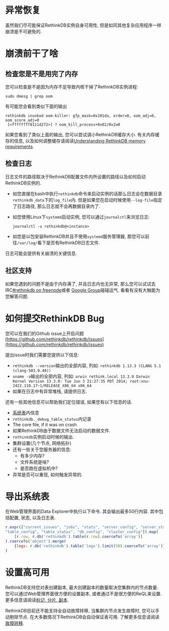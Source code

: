 # 异常恢复
虽然我们尽可能保证RethinkDB实例自身可用性, 但是如同其他复杂应用程序一样崩溃是不可避免的.

# 崩溃前干了啥

## 检查您是不是用完了内存
您可以检查是不是因为内存不足导致内核干掉了RethinkDB实例进程:
```
sudo dmesg | grep oom
```
有可能您会看到类似下面的输出
```
rethinkdb invoked oom-killer: gfp_mask=0x201da, order=0, oom_adj=0, oom_score_adj=0
 [<ffffffff8111d272>] ? oom_kill_process+0x82/0x2a0
```
如果您看到了类似上面的输出, 您可以尝试调小RethinkDB缓存大小.
有关内存缓存的信息, 以及如何调整缓存请阅读[Understanding RethinkDB memory requirements](#).

## 检查日志
日志文件的路径取决于RethinkDB配置文件内所设置的路径以及如何启动RethinkDB实例的.

* 如您直接在bash中执行`rethinkdb`命令来启动实例的话那么日志会在数据目录`rethinkdb_data`下的`log_file`内.
但是如果您在启动时候使用`--log-file`指定了日志路径, 那么日志就不会再数据目录内了.

* 如您使用Linux下`systemd`启动实例, 您可以通过`journalctl`来浏览日志:

  `journalctl -u rethinkdb@<instance>`

* 如您是以包安装RethinkDB并且不使用`systemd`服务管理器, 那您可以前往`/var/log/`看下是否有RethinkDB日志文件.

日志可能会提供有关崩溃的关键信息.

## 社区支持
如果您遇到的问题不是由于内存满了, 并且日志内也无异常, 
那么您可以试试去IRC[#rethinkdb on freenode](http://webchat.freenode.net/?channels=#rethinkdb)或者
[Google Group](http://groups.google.com/group/rethinkdb)碰碰运气. 看看有没有大触能为您解答问题.

# 如何提交RethinkDB Bug
您可以在我们的Github issue上开启问题[https://github.com/rethinkdb/rethinkdb/issues](https://github.com/rethinkdb/rethinkdb/issues)

提出issue时我们需要您提供以下信息:
* `rethinkdb --version`输出的全部内容, 列如:
  `rethinkdb 1.13.3 (CLANG 5.1 (clang-503.0.40))`
* `uname -a`输出的全部内容, 列如:
  `arwin rethink.local 13.3.0 Darwin Kernel Version 13.3.0: Tue Jun 3 21:27:35 PDT 2014; root:xnu-2422.110.17~1/RELEASE_X86_64 x86_64`
* 如果在日志中有异常堆栈, 请提供日志.

还有一些其他信息可以帮助我们定位错误, 如果您有以下信息的话.
* [系统表](/docs/5-5)内信息
* `rethinkdb._debug_table_status`内记录
* The core file, if it was  on crash
* 如果RethinkDB由于数据文件无法启动的数据文件.
* `rethinkdb`实例启动时候的输出.
* 集群设置(几个节点, 网络拓扑)
* 还有一些关于您服务器的信息:
  * 有多少内存?
  * 文件系统是啥?
  * 是否跑在虚拟机中?
* 异常是否可以重现, 如何触发异常的.

# 导出系统表
在Web管理界面的Data Explorer中执行以下命令. 其会输出最多50行内容. 其中包括配置, 状态, 以及日志表.

```javascript
r.expr(["current_issues", "jobs", "stats", "server_config", "server_status",
"table_config", "table_status", "db_config", "cluster_config"]).map(
    [r.row, r.db('rethinkdb').table(r.row).coerceTo('array')]
).coerceTo('object').merge(
    {logs: r.db('rethinkdb').table('logs').limit(50).coerceTo('array')}
)
```

# 设置高可用
RethinkDB支持您对表创建副本, 最大创建副本的数量取决您集群内的节点数量.
您可以通过Web管理界面很方便的设置副本, 或者通过不是很方便的ReQL来设置.
更多信息请阅读[标记, 分片, 副本](/docs/5-1).

RethinkDB目前还不能支持全自动故障转移, 当集群内节点发生故障时, 您可以手动剔除节点.
在大多数情况下RethinkDB会自动保证表可用. 了解更多信息请阅读[故障转移](/docs/5-3).

